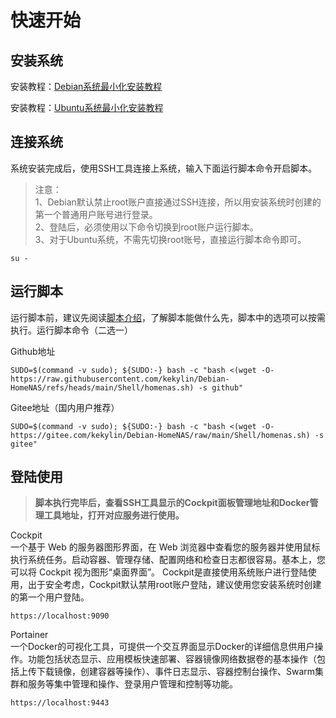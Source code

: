 # 快速开始
## 安装系统
安装教程：[Debian系统最小化安装教程](/guide/debian-minimal-installation/)

安装教程：[Ubuntu系统最小化安装教程](/guide/ubuntu-minimal-installation/)
## 连接系统
系统安装完成后，使用SSH工具连接上系统，输入下面运行脚本命令开启脚本。  
> 注意：  
> 1、Debian默认禁止root账户直接通过SSH连接，所以用安装系统时创建的第一个普通用户账号进行登录。  
> 2、登陆后，必须使用以下命令切换到root账户运行脚本。  
> 3、对于Ubuntu系统，不需先切换root账号，直接运行脚本命令即可。  
  ```
su -
  ```

## 运行脚本
运行脚本前，建议先阅读[脚本介绍](/guide/script-introduction/)，了解脚本能做什么先，脚本中的选项可以按需执行。运行脚本命令（二选一）  

Github地址
  ```
SUDO=$(command -v sudo); ${SUDO:-} bash -c "bash <(wget -O- https://raw.githubusercontent.com/kekylin/Debian-HomeNAS/refs/heads/main/Shell/homenas.sh) -s github"
  ```
Gitee地址（国内用户推荐）
  ```
SUDO=$(command -v sudo); ${SUDO:-} bash -c "bash <(wget -O- https://gitee.com/kekylin/Debian-HomeNAS/raw/main/Shell/homenas.sh) -s gitee"
  ```

## 登陆使用
> **脚本执行完毕后，查看SSH工具显示的Cockpit面板管理地址和Docker管理工具地址，打开对应服务进行使用。**

Cockpit  
一个基于 Web 的服务器图形界面，在 Web 浏览器中查看您的服务器并使用鼠标执行系统任务。启动容器、管理存储、配置网络和检查日志都很容易。基本上，您可以将 Cockpit 视为图形“桌面界面”。
Cockpit是直接使用系统账户进行登陆使用，出于安全考虑，Cockpit默认禁用root账户登陆，建议使用您安装系统时创建的第一个用户登陆。
  ```
https://localhost:9090
  ```
Portainer  
一个Docker的可视化工具，可提供一个交互界面显示Docker的详细信息供用户操作。功能包括状态显示、应用模板快速部署、容器镜像网络数据卷的基本操作（包括上传下载镜像，创建容器等操作）、事件日志显示、容器控制台操作、Swarm集群和服务等集中管理和操作、登录用户管理和控制等功能。
  ```
https://localhost:9443
  ```